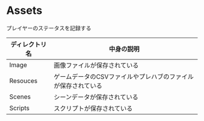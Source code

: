 # Assets
プレイヤーのステータスを記録する

| ディレクトリ名 | 中身の説明 |
| ---- | ---- |
|  Image  |  画像ファイルが保存されている  |
|  Resouces  |  ゲームデータのCSVファイルやプレハブのファイルが保存されている  |
|  Scenes  |  シーンデータが保存されている  |
|  Scripts  |  スクリプトが保存されている  |